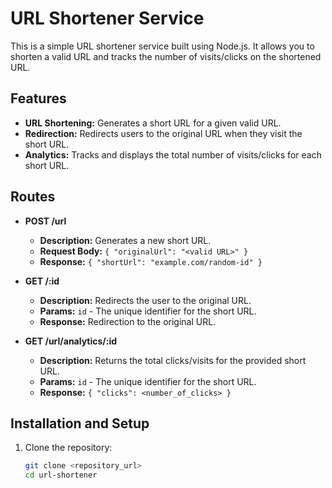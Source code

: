 # URL Shortener Service

This is a simple URL shortener service built using Node.js. It allows you to shorten a valid URL and tracks the number of visits/clicks on the shortened URL.

## Features

- **URL Shortening:** Generates a short URL for a given valid URL.
- **Redirection:** Redirects users to the original URL when they visit the short URL.
- **Analytics:** Tracks and displays the total number of visits/clicks for each short URL.

## Routes

- **POST /url**
  - **Description:** Generates a new short URL.
  - **Request Body:** `{ "originalUrl": "<valid URL>" }`
  - **Response:** `{ "shortUrl": "example.com/random-id" }`
  
- **GET /:id**
  - **Description:** Redirects the user to the original URL.
  - **Params:** `id` - The unique identifier for the short URL.
  - **Response:** Redirection to the original URL.
  
- **GET /url/analytics/:id**
  - **Description:** Returns the total clicks/visits for the provided short URL.
  - **Params:** `id` - The unique identifier for the short URL.
  - **Response:** `{ "clicks": <number_of_clicks> }`

## Installation and Setup

1. Clone the repository:
   ```bash
   git clone <repository_url>
   cd url-shortener
